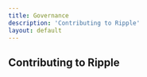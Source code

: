 ```yaml
---
title: Governance
description: 'Contributing to Ripple'
layout: default
---
```


## Contributing to Ripple


